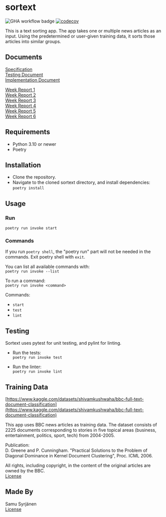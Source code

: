 # sortext

![GHA workflow badge](https://github.com/samusyrjanen/sortext/workflows/CI/badge.svg) [![codecov](https://codecov.io/gh/samusyrjanen/sortext/branch/main/graph/badge.svg?token=TMTGIKOD27)](https://codecov.io/gh/samusyrjanen/sortext)

This is a text sorting app. The app takes one or multiple news articles as an input. Using the predetermined or user-given training data, it sorts those articles into similar groups.

## Documents

[Specification](docs/specification.md)  
[Testing Document](docs/testing_document.md)  
[Implementation Document](docs/implementation_document.md)  

[Week Report 1](docs/week_report_1.md)  
[Week Report 2](docs/week_report_2.md)  
[Week Report 3](docs/week_report_3.md)  
[Week Report 4](docs/week_report_4.md)  
[Week Report 5](docs/week_report_5.md)  
[Week Report 6](docs/week_report_6.md)  

## Requirements

- Python 3.10 or newer
- Poetry

## Installation

- Clone the repository.
- Navigate to the cloned sortext directory, and install dependencies:  
`poetry install`

## Usage

### Run  
`poetry run invoke start`  

### Commands

If you run `poetry shell`, the "poetry run" part will not be needed in the commands. Exit poetry shell with `exit`.

You can list all available commands with:  
`poetry run invoke --list`  

To run a command:  
`poetry run invoke <command>`  

Commands:
- `start`
- `test`
- `lint`

## Testing

Sortext uses pytest for unit testing, and pylint for linting.  
- Run the tests:  
`poetry run invoke test`  

- Run the linter:  
`poetry run invoke lint`

## Training Data

[https://www.kaggle.com/datasets/shivamkushwaha/bbc-full-text-document-classification](https://www.kaggle.com/datasets/shivamkushwaha/bbc-full-text-document-classification)

This app uses BBC news articles as training data. The dataset consists of 2225 documents corresponding to stories in five topical areas (business, entertainment, politics, sport, tech) from 2004-2005.  

Publication:  
D. Greene and P. Cunningham. "Practical Solutions to the Problem of Diagonal Dominance in Kernel Document Clustering", Proc. ICML 2006.  

All rights, including copyright, in the content of the original articles are owned by the BBC.  
[License](https://opendatacommons.org/licenses/dbcl/1-0/)

## Made By

Samu Syrjänen  
[License](LICENSE)
